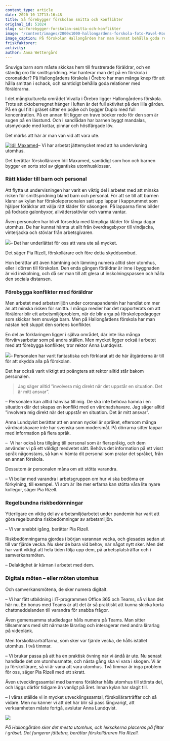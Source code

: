 ```yaml
---
content_type: article
date: 2020-10-12T13:16:48
title: Så förebygger förskolan smitta och konflikter
original_id: 51024
slug: sa-forebygger-forskolan-smitta-och-konflikter
image: "/content/images/2000x1000-hallongardens-forskola-foto-Pavel-Koubek-TT.jpg"
image_caption: På förskolan Hallongården har man kunnat behålla goda relationer med föräldrar, även när man behövt skicka hem snuviga barn. Att kunna föräldrarnas språk hjälper mycket, säger förskolläraren Idil Maxamed.
friskfaktorer:
activity:
author: Anna Wettergård
---
```


Snuviga barn som måste skickas hem till frustrerade föräldrar, och en ständig oro för smittspridning. Hur hanterar man det på en förskola i coronatider? På Hallongårdens förskola i Örebro har man många knep för att hålla smittan i schack, och samtidigt behålla goda relationer med föräldrarna.

I det mångkulturella området Vivalla i Örebro ligger Hallongårdens förskola. Trots att oktoberregnet hänger i luften är det full aktivitet på den lilla gården. På en gul filt i gräset sitter en pojke och bygger Duplo med full koncentration. På en annan filt ligger en trave böcker redo för den som är sugen på en lässtund. Och i sandlådan har barnen byggt mandalas, utsmyckade med kottar, pinnar och höstfärgade löv.

Det märks att här är man van vid att vara ute.

[![Idil Maxamed](https://www.suntarbetsliv.se/wp-content/uploads/2020/10/200x220-idil-maxamed-foto-Pavel-Koubek-TT.jpg)](https://www.suntarbetsliv.se/wp-content/uploads/2020/10/200x220-idil-maxamed-foto-Pavel-Koubek-TT.jpg)– Vi har arbetat jättemycket med att ha undervisning utomhus.

Det berättar förskolläraren Idil Maxamed, samtidigt som hon och barnen bygger en sorts stol av gigantiska utomhusklossar.

### Rätt kläder till barn och personal

Att flytta ut undervisningen har varit en viktig del i arbetet med att minska risken för smittspridning bland barn och personal. För att se till att barnen klarar av kylan har förskolepersonalen satt upp lappar i kapprummet som hjälper föräldrar att välja rätt kläder för säsongen. På lapparna finns bilder på fodrade galonbyxor, allvädersstövlar och varma vantar.

Även personalen har blivit försedda med lämpliga kläder för långa dagar utomhus. De har kunnat hämta ut allt från överdragsbyxor till vindjacka, vinterjacka och stövlar från arbetsgivaren.

[![](https://www.suntarbetsliv.se/wp-content/uploads/2020/10/200x220-pia-rizell-foto-Pavel-Koubek-TT.jpg)](https://www.suntarbetsliv.se/wp-content/uploads/2020/10/200x220-pia-rizell-foto-Pavel-Koubek-TT.jpg)– Det har underlättat för oss att vara ute så mycket.

Det säger Pia Rizell, förskollärare och före detta skyddsombud.

Hon berättar att även hämtning och lämning numera alltid sker utomhus, eller i dörren till förskolan. Den enda gången föräldrar är inne i byggnaden är vid inskolning, och då ser man till att glesa ut inskolningspassen och hålla den sociala distansen.

### Förebygga konflikter med föräldrar

Men arbetet med arbetsmiljön under coronapandemin har handlat om mer än att minska risken för smitta. I många medier har det rapporterats om att föräldrar blir ett arbetsmiljöproblem, när de blir arga på förskolepedagoger som skickar hem snuviga barn. Men på Hallongårdens förskola har man nästan helt sluppit den sortens konflikter.

En del av förklaringen ligger i själva området, där inte lika många förvärvsarbetar som på andra ställen. Men mycket ligger också i arbetet med att förebygga konflikter, tror rektor Anna Lundqvist.

[![](https://www.suntarbetsliv.se/wp-content/uploads/2020/04/200x220-anna-lundqvist-2.jpg)](https://www.suntarbetsliv.se/wp-content/uploads/2020/04/200x220-anna-lundqvist-2.jpg)– Personalen har varit fantastiska och förklarat att de här åtgärderna är till för att skydda alla på förskolan.

Det har också varit viktigt att poängtera att rektor alltid står bakom personalen.

> Jag säger alltid ”involvera mig direkt när det uppstår en situation. Det är mitt ansvar”.

– Personalen kan alltid hänvisa till mig. De ska inte behöva hamna i en situation där det skapas en konflikt med en vårdnadshavare. Jag säger alltid ”involvera mig direkt när det uppstår en situation. Det är mitt ansvar”.

Anna Lundqvist berättar att en annan nyckel är språket, eftersom många vårdnadshavare inte har svenska som modersmål. På dörrarna sitter lappar med information på flera språk.

–  Vi har också bra tillgång till personal som är flerspråkig, och dem använder vi på ett väldigt medvetet sätt. Behövs det information på ett visst språk någonstans, så kan vi hämta dit personal som pratar det språket, från en annan förskola.

Dessutom är personalen måna om att stötta varandra.

– Vi bollar med varandra i arbetsgruppen om hur vi ska bedöma en förkylning, till exempel. Vi som är lite mer erfarna kan stötta våra lite nyare kollegor, säger Pia Rizell.

### Regelbundna riskbedömningar

Ytterligare en viktig del av arbetsmiljöarbetet under pandemin har varit att göra regelbundna riskbedömningar av arbetsmiljön.

– Vi var snabbt igång, berättar Pia Rizell.

Riskbedömningarna gjordes i början varannan vecka, och glesades sedan ut till var fjärde vecka. Nu sker de bara vid behov, när något nytt sker. Men det har varit viktigt att hela tiden följa upp dem, på arbetsplatsträffar och i samverkansmöten.

– Delaktighet är kärnan i arbetet med dem.

### Digitala möten – eller möten utomhus

Och samverkansmötena, de sker numera digitalt.

– Vi har fått utbildning i IT-programmen Office 365 och Teams, så vi kan det här nu. En bonus med Teams är att det är så praktiskt att kunna skicka korta chattmeddelanden till varandra för snabba frågor.

Även gemensamma studiedagar hålls numera på Teams. Man sitter tillsammans med sitt närmaste lärarlag och interagerar med andra lärarlag på videolänk.

Men förskollärarträffarna, som sker var fjärde vecka, de hålls istället utomhus. I två timmar.

– Vi brukar passa på att ha en praktisk övning när vi ändå är ute. Nu senast handlade det om utomhusmatte, och nästa gång ska vi vara i skogen. Vi är ju förskollärare, så vi är vana att vara utomhus. Två timmar är inga problem för oss, säger Pia Rizell med ett skratt.

Även utvecklingssamtal med barnens föräldrar hålls utomhus till största del, och läggs därför tidigare än vanligt på året. Innan kylan har slagit till.

– I våras ställde vi in mycket utvecklingssamtal, förskollärarträffar och så vidare. Men nu känner vi att det här blir så pass långvarigt, att verksamheten måste fortgå, avslutar Anna Lundqvist.

[![](https://www.suntarbetsliv.se/wp-content/uploads/2020/10/750x400-hallongardens-forskola-foto-Pavel-Koubek-TT.jpg)](https://www.suntarbetsliv.se/wp-content/uploads/2020/10/750x400-hallongardens-forskola-foto-Pavel-Koubek-TT.jpg)

_På Hallongården sker det mesta utomhus, och leksakerna placeras på filtar i gräset. Det fungerar jättebra, berättar förskolläraren Pia Rizell._
